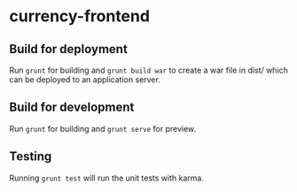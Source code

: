 # currency-frontend


## Build for deployment

Run `grunt` for building and `grunt build war` to create a war file in dist/ which can be deployed to an application server.


## Build for development

Run `grunt` for building and `grunt serve` for preview.

## Testing

Running `grunt test` will run the unit tests with karma.
